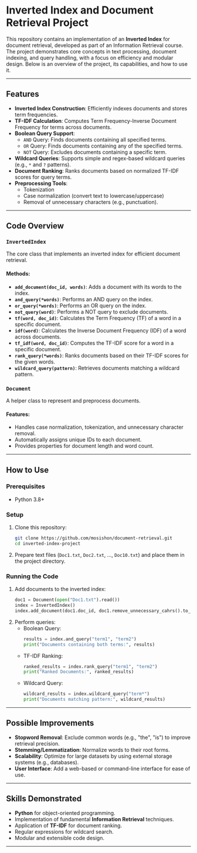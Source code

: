 # Inverted Index and Document Retrieval Project

This repository contains an implementation of an **Inverted Index** for document retrieval, developed as part of an Information Retrieval course. The project demonstrates core concepts in text processing, document indexing, and query handling, with a focus on efficiency and modular design. Below is an overview of the project, its capabilities, and how to use it.

---

## Features

- **Inverted Index Construction**: Efficiently indexes documents and stores term frequencies.
- **TF-IDF Calculation**: Computes Term Frequency-Inverse Document Frequency for terms across documents.
- **Boolean Query Support**:
  - `AND` Query: Finds documents containing all specified terms.
  - `OR` Query: Finds documents containing any of the specified terms.
  - `NOT` Query: Excludes documents containing a specific term.
- **Wildcard Queries**: Supports simple and regex-based wildcard queries (e.g., `*` and `?` patterns).
- **Document Ranking**: Ranks documents based on normalized TF-IDF scores for query terms.
- **Preprocessing Tools**:
  - Tokenization
  - Case normalization (convert text to lowercase/uppercase)
  - Removal of unnecessary characters (e.g., punctuation).

---

## Code Overview

### `InvertedIndex`
The core class that implements an inverted index for efficient document retrieval.

#### Methods:
- **`add_document(doc_id, words)`**: Adds a document with its words to the index.
- **`and_query(*words)`**: Performs an AND query on the index.
- **`or_query(*words)`**: Performs an OR query on the index.
- **`not_query(word)`**: Performs a NOT query to exclude documents.
- **`tf(word, doc_id)`**: Calculates the Term Frequency (TF) of a word in a specific document.
- **`idf(word)`**: Calculates the Inverse Document Frequency (IDF) of a word across documents.
- **`tf_idf(word, doc_id)`**: Computes the TF-IDF score for a word in a specific document.
- **`rank_query(*words)`**: Ranks documents based on their TF-IDF scores for the given words.
- **`wildcard_query(pattern)`**: Retrieves documents matching a wildcard pattern.

### `Document`
A helper class to represent and preprocess documents.

#### Features:
- Handles case normalization, tokenization, and unnecessary character removal.
- Automatically assigns unique IDs to each document.
- Provides properties for document length and word count.

---

## How to Use

### Prerequisites
- Python 3.8+

### Setup
1. Clone this repository:
   ```bash
   git clone https://github.com/mosishon/document-retrieval.git
   cd inverted-index-project
   ```
2. Prepare text files (`Doc1.txt`, `Doc2.txt`, ..., `Doc10.txt`) and place them in the project directory.

### Running the Code

1. Add documents to the inverted index:
   ```python
   doc1 = Document(open("Doc1.txt").read())
   index = InvertedIndex()
   index.add_document(doc1.doc_id, doc1.remove_unnecessary_cahrs().to_lower().tokenize())
   ```
2. Perform queries:
   - Boolean Query:
     ```python
     results = index.and_query("term1", "term2")
     print("Documents containing both terms:", results)
     ```
   - TF-IDF Ranking:
     ```python
     ranked_results = index.rank_query("term1", "term2")
     print("Ranked Documents:", ranked_results)
     ```
   - Wildcard Query:
     ```python
     wildcard_results = index.wildcard_query("term*")
     print("Documents matching pattern:", wildcard_results)
     ```

---
## Possible Improvements

- **Stopword Removal**: Exclude common words (e.g., "the", "is") to improve retrieval precision.
- **Stemming/Lemmatization**: Normalize words to their root forms.
- **Scalability**: Optimize for large datasets by using external storage systems (e.g., databases).
- **User Interface**: Add a web-based or command-line interface for ease of use.

---

## Skills Demonstrated

- **Python** for object-oriented programming.
- Implementation of fundamental **Information Retrieval** techniques.
- Application of **TF-IDF** for document ranking.
- Regular expressions for wildcard search.
- Modular and extensible code design.

---


